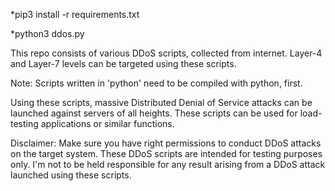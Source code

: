 *pip3 install -r requirements.txt

*python3 ddos.py


This repo consists of various DDoS scripts, collected from internet. Layer-4 and Layer-7 levels can be targeted using these scripts.

Note: Scripts written in 'python' need to be compiled with python, first.

Using these scripts, massive Distributed Denial of Service attacks can be launched against servers of all heights. These scripts can be used for load-testing applications or similar functions.

Disclaimer: Make sure you have right permissions to conduct DDoS attacks on the target system. These DDoS scripts are intended for testing purposes only. I'm not to be held responsible for any result arising from a DDoS attack launched using these scripts.
